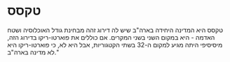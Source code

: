# טקסס

טקסס היא המדינה היחידה בארה"ב שיש לה דירוג זהה מבחינת גודל האוכלוסיה ושטח
האדמה - היא במקום השני בשני המקרים. אם כוללים את פוארטו-ריקו בדירוג הזה,
מיסיסיפי היתה מגיע למקום ה-32 בשתי הקטגוריות, אבל היא לא, כי פוארטו-ריקו היא לא
מדינה בארה"ב."
